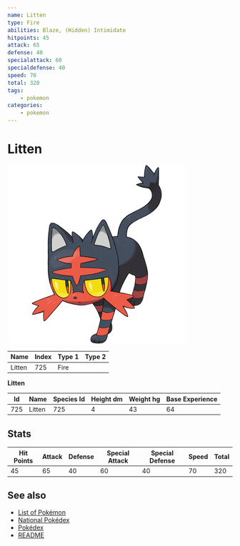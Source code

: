 ```yaml
---
name: Litten
type: Fire
abilities: Blaze, (Hidden) Intimidate
hitpoints: 45
attack: 65
defense: 40
specialattack: 60
specialdefense: 40
speed: 70
total: 320
tags:
    - pokemon
categories:
    - pokemon
---
```


# Litten


![Litten](images/725.png)

| **Name** | **Index** | **Type 1** | **Type 2** |
|----|----|----|----|
| Litten | 725 | Fire  |  |

**Litten** 




| **Id** | **Name** | **Species Id** | **Height dm** | **Weight hg** | **Base Experience** |
|--------|----------|----------------|------------|------------|---------------------|
| 725 | Litten | 725 | 4 | 43 | 64 |



## Stats

| **Hit Points** | **Attack** | **Defense** | **Special Attack** | **Special Defense** | **Speed** | **Total** |
|----------------|------------|-------------|--------------------|---------------------|-----------|-----------|
| 45 | 65 | 40 | 60 | 40 | 70 | 320 |

## See also

- [List of Pokémon](../pokemon.md)
- [National Pokédex](../national_pokedex.md)
- [Pokédex](../pokedex.md)
- [README](../README.md)
